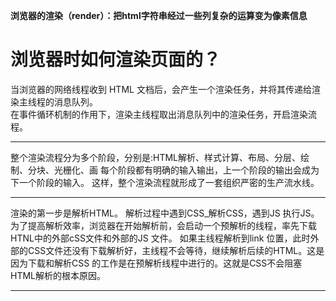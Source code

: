 **浏览器的渲染（render）：把html字符串经过一些列复杂的运算变为像素信息**
# 浏览器时如何渲染页面的？
当浏览器的网络线程收到 HTML 文档后，会产生一个渲染任务，并将其传递给渲染主线程的消息队列。<br>
在事件循环机制的作用下，渲染主线程取出消息队列中的渲染任务，开启渲染流程。
- - -
整个渲染流程分为多个阶段，分别是:HTML解析、样式计算、布局、分层、绘制、分块、光栅化、画
每个阶段都有明确的输入输出，上一个阶段的输出会成为下一个阶段的输入。
这样，整个渲染流程就形成了一套组织严密的生产流水线。
- - -
渲染的第一步是解析HTML。
解析过程中遇到CSS_解析CSS，遇到JS 执行JS。为了提高解析效率，浏览器在开始解析前，会启动一个预解析的线程，率先下载HTNL中的外部cSS文件和外部的JS 文件。
如果主线程解析到link 位置，此时外部的CSS文件还没有下载解析好，主线程不会等待，继续解析后续的HTML。这是因为下载和解析CSS 的工作是在预解析线程中进行的。这就是CSS不会阻塞HTML解析的根本原因。
- - -
